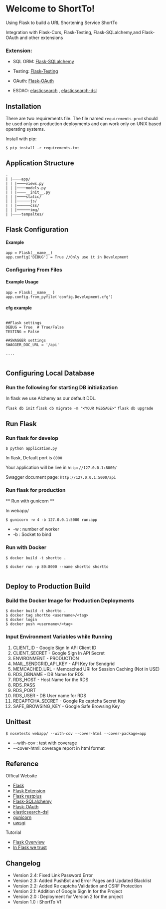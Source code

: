 # Welcome to ShortTo!

Using Flask to build a URL Shortening Service ShortTo

Integration with  Flask-Cors, Flask-Testing, Flask-SQLalchemy,and Flask-OAuth and other extensions

### Extension:

- SQL ORM: [Flask-SQLalchemy](http://flask-sqlalchemy.pocoo.org/2.1/)

- Testing: [Flask-Testing](http://flask.pocoo.org/docs/0.12/testing/)

- OAuth: [Flask-OAuth](https://pythonhosted.org/Flask-OAuth/)

- ESDAO: [elasticsearch](https://elasticsearch-py.readthedocs.io/en/master/) , [elasticsearch-dsl](http://elasticsearch-dsl.readthedocs.io/en/latest/index.html)


## Installation

There are two requirements file. The file named `requirements-prod` should be used only on production deployments and can work only on UNIX based operating systems.

Install with pip:

```
$ pip install -r requirements.txt
```

## Application Structure 
```
.
| |────app/
| | |────views.py
| | |────models.py
| | |────__init__.py
| | |────static/
| | |──────js/
| | |──────css/
| | |──────img/
| |────tempaltes/

```


## Flask Configuration

#### Example

```
app = Flask(__name__)
app.config['DEBUG'] = True //Only use it in Development
```
### Configuring From Files

#### Example Usage

```
app = Flask(__name__ )
app.config.from_pyfile('config.Development.cfg')
```

#### cfg example

```

##Flask settings
DEBUG = True  # True/False
TESTING = False

##SWAGGER settings
SWAGGER_DOC_URL = '/api'

....


```

## Configuring Local Database

### Run the following for starting DB initialization 
In flask we use Alchemy as our default DDL. 

`flask db init` 
`flask db migrate -m "<YOUR MESSAGE>"`
`flask db upgrade`


 
## Run Flask
### Run flask for develop
```
$ python application.py
```
In flask, Default port is `8000`

Your application will be live in `http://127.0.0.1:8000/`

Swagger document page:  `http://127.0.0.1:5000/api`

### Run flask for production

** Run with gunicorn **

In  webapp/

```
$ gunicorn -w 4 -b 127.0.0.1:5000 run:app

```

* -w : number of worker
* -b : Socket to bind


### Run with Docker

```
$ docker build -t shortto .

$ docker run -p 80:8000 --name shortto shortto
 
```

## Deploy to Production Build

### Build the Docker Image for Production Deployments
```
$ docker build -t shortto .
$ docker tag shortto <username>/<tag>
$ docker login
$ docker push <username>/<tag>
```

### Input Environment Variables while Running

1. CLIENT_ID - Google Sign In API Client ID
2. CLIENT_SECRET  - Google Sign In API Secret
3. ENVIRONMENT - PRODUCTION
4. MAIL_SENDGRID_API_KEY - API Key for Sendgrid
5. MEMCACHED_URL - Memcached URI for Session Caching (Not in USE)
6. RDS_DBNAME - DB Name for RDS
7. RDS_HOST - Host Name for the RDS
8. RDS_PASS
9. RDS_PORT
10. RDS_USER - DB User name for RDS
11.  RECAPTCHA_SECRET - Google Re captcha Secret Key
12. SAFE_BROWSING_KEY - Google Safe Browsing Key


## Unittest
```
$ nosetests webapp/ --with-cov --cover-html --cover-package=app
```
- --with-cov : test with coverage
- --cover-html: coverage report in html format

## Reference

Offical Website

- [Flask](http://flask.pocoo.org/)
- [Flask Extension](http://flask.pocoo.org/extensions/)
- [Flask restplus](http://flask-restplus.readthedocs.io/en/stable/)
- [Flask-SQLalchemy](http://flask-sqlalchemy.pocoo.org/2.1/)
- [Flask-OAuth](https://pythonhosted.org/Flask-OAuth/)
- [elasticsearch-dsl](http://elasticsearch-dsl.readthedocs.io/en/latest/index.html)
- [gunicorn](http://gunicorn.org/)
- [uwsgi](https://uwsgi-docs.readthedocs.io/en/latest/)

Tutorial

- [Flask Overview](https://www.slideshare.net/maxcnunes1/flask-python-16299282)
- [In Flask we trust](http://igordavydenko.com/talks/ua-pycon-2012.pdf)



## Changelog

- Version 2.4: Fixed Link Password Error
- Version 2.3: Added PushBot and Error Pages and Updated Blacklist
- Version 2.2: Added Re captcha Validation and CSRF Protection
- Version 2.1: Addition of Google Sign In for the Project
- Version 2.0 : Deployment for Version 2 for the project
- Version 1.0 : ShortTo V1
